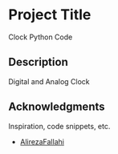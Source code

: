 # Project Title

Clock Python Code

## Description

Digital and Analog Clock

## Acknowledgments

Inspiration, code snippets, etc.
* [AlirezaFallahi](https://github.com/miralirezafallahi)